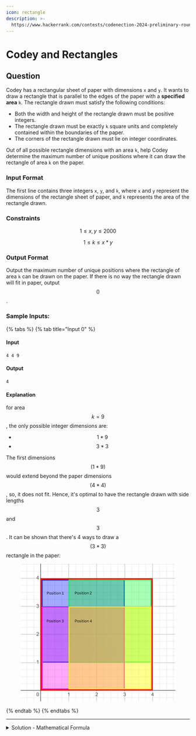 ```yaml
---
icon: rectangle
description: >-
  https://www.hackerrank.com/contests/codenection-2024-preliminary-round-open-category/challenges/cn24-9
---
```


# Codey and Rectangles

## Question

Codey has a rectangular sheet of paper with dimensions  `x` and `y`. It wants to draw a rectangle that is parallel to the edges of the paper with a **specified area** `k`. The rectangle drawn must satisfy the following conditions:

* Both the width and height of the rectangle drawn must be positive integers.
* The rectangle drawn must be exactly `k` square units and completely contained within the boundaries of the paper.
* The corners of the rectangle drawn must lie on integer coordinates.

Out of all possible rectangle dimensions with an area `k`, help Codey determine the maximum number of unique positions where it can draw the rectangle of area `k` on the paper.

### Input Format

The first line contains three integers `x`, `y`, and `k`, where `x` and `y` represent the dimensions of the rectangle sheet of paper, and `k` represents the area of the rectangle drawn.

### Constraints

$$
1 \le x,y \le 2000
$$

$$
1 \le k \le x * y
$$

### Output Format

Output the maximum number of unique positions where the rectangle of area `k` can be drawn on the paper. If there is no way the rectangle drawn will fit in paper, output $$0$$.

### Sample Inputs:

{% tabs %}
{% tab title="Input 0" %}
#### Input

```
4 4 9
```

#### Output

```
4
```

#### Explanation

for area $$k=9$$, the only possible integer dimensions are:

* $$1 * 9$$
* $$3 * 3$$

The first dimensions $$(1 * 9)$$ would extend beyond the paper dimensions $$(4 * 4)$$, so, it does not fit. Hence, it's optimal to have the rectangle drawn with side lengths $$3$$ and $$3$$. It can be shown that there's 4 ways to draw a $$(3 * 3)$$ rectangle in the paper:

<figure><img src="../../../.gitbook/assets/image (1) (1).png" alt=""><figcaption></figcaption></figure>
{% endtab %}
{% endtabs %}

***

<details>

<summary>Solution - Mathematical Formula</summary>

This problem requires 2 checks:

* If the shape fits the dimension
* How many possibilities it can fit the graph, if possible?

Let's do the checks 1 by 1.

1. If the shape fits the graph

Since the rectangle can be any type of rectangle as long as it fits the requirement - area of k. So, we can check if either width or height fits the x or y of dimensions. We can check this by looking for modular, which if it is 0.

looping through 1 to one of the dimensions int, if there's no 0 in each modular iteraction, then we would know that the answer is 0.

if it got 0, we would find what is the other side of the rectangle and see if it exceeds the other dimension.

If this passes, this rectangle passes the first check.

2. Possibilities of rectangle fit the graph

The easiest way to illustrate it is to by moving the rectangle left to right, top to bottom. The formula of that possibilities can be described as:

$$(x - i + 1) * (y - j + 1)$$

The result you got from top is **one** of the possibilities.

From each possibility, only keep the maximum unique combinations out.

Keep continuing and add the results to the answer, after whole iteration is finished, the answer is out.

Here's the full code:

{% code overflow="wrap" lineNumbers="true" %}
```python
x, y, k = map(int, input().strip().split())
j = 0
total = 0

for i in range(1, x+1):
    if(k % i == 0):
        j = k // i
        if(j <= y):
            total = max((x - i + 1) * (y - j + 1), total)

print(total)
```
{% endcode %}

Fun fact:

During the competition, I had mistakenly added up all the possibilities instead of just finding the maximum combination, which makes me loses a lot of time and marks for that QAQ.

Next time please read through the questions carefully QWQ

</details>
